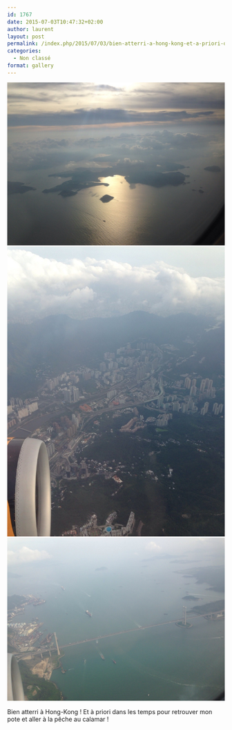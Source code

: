 ```yaml
---
id: 1767
date: 2015-07-03T10:47:32+02:00
author: laurent
layout: post
permalink: /index.php/2015/07/03/bien-atterri-a-hong-kong-et-a-priori-dans-les/
categories:
  - Non classé
format: gallery
---
```

<img src="/images/2015/07/tumblr_nqwrb9hjlJ1uuvt0bo1_1280.jpg" />
<img src="/images/2015/07/tumblr_nqwrb9hjlJ1uuvt0bo2_1280.jpg" />
<img src="/images/2015/07/tumblr_nqwrb9hjlJ1uuvt0bo3_1280.jpg" />

Bien atterri à Hong-Kong ! Et à priori dans les temps pour retrouver mon pote et aller à la pêche au calamar !
